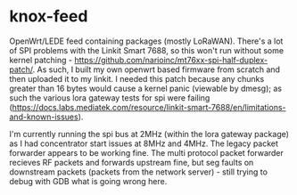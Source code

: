 # knox-feed
OpenWrt/LEDE feed containing packages (mostly LoRaWAN). There's a lot of SPI problems with the Linkit Smart 7688, so this won't run without some kernel patching - https://github.com/narioinc/mt76xx-spi-half-duplex-patch/. As such, I built my own openwrt based firmware from scratch and then uploaded it to my linkit. I needed this patch because any chunks greater than 16 bytes would cause a kernel panic (viewable by dmesg); as such the various lora gateway tests for spi were failing (https://docs.labs.mediatek.com/resource/linkit-smart-7688/en/limitations-and-known-issues). 

I'm currently running the spi bus at 2MHz (within the lora gateway package) as I had concentrator start issues at 8MHz and 4MHz.
The legacy packet forwarder appears to be working fine. The multi protocol packet forwarder recieves RF packets and forwards upstream fine, but seg faults on downstream packets (packets from the network server) - still trying to debug with GDB what is going wrong here.
